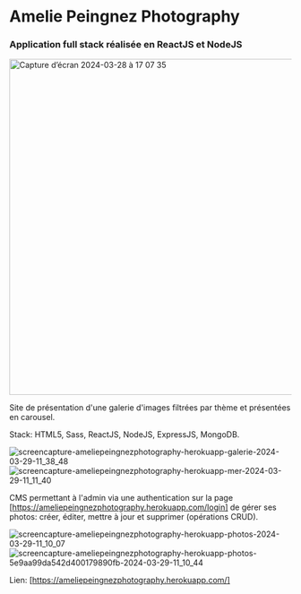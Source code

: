 <h1>Amelie Peingnez Photography</h1>
<h3>Application full stack réalisée en ReactJS et NodeJS</h3>

<img width="600" alt="Capture d’écran 2024-03-28 à 17 07 35" src="https://github.com/Mathispnz/amelie-phot/assets/38229939/89516898-1512-4a56-88fc-adf95b2e9dd0">

Site de présentation d'une galerie d'images filtrées par thème et présentées en carousel.

Stack: HTML5, Sass, ReactJS, NodeJS, ExpressJS, MongoDB.

![screencapture-ameliepeingnezphotography-herokuapp-galerie-2024-03-29-11_38_48](https://github.com/Mathispnz/amelie-phot/assets/38229939/f1896bfe-19eb-4887-86cc-c0e4714ff924)
![screencapture-ameliepeingnezphotography-herokuapp-mer-2024-03-29-11_11_40](https://github.com/Mathispnz/amelie-phot/assets/38229939/869c97ac-e6ce-4035-8e7d-73003e6b80c1)

CMS permettant à l'admin via une authentication sur la page [https://ameliepeingnezphotography.herokuapp.com/login] de gérer ses photos: créer, éditer, mettre à jour et supprimer (opérations CRUD).

![screencapture-ameliepeingnezphotography-herokuapp-photos-2024-03-29-11_10_07](https://github.com/Mathispnz/amelie-phot/assets/38229939/80ce5e3c-bcd7-41bd-a39f-d0e1015161cd)
![screencapture-ameliepeingnezphotography-herokuapp-photos-5e9aa99da542d400179890fb-2024-03-29-11_10_44](https://github.com/Mathispnz/amelie-phot/assets/38229939/2e7a2c56-b05d-4fdd-9703-b7f40171ddb3)

Lien: [https://ameliepeingnezphotography.herokuapp.com/]
